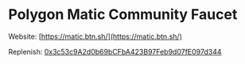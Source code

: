 # Polygon Matic Community Faucet

Website: [https://matic.btn.sh/](https://matic.btn.sh/)

Replenish:
[0x3c53c9A2d0b69bCFbA423B97Feb9d07fE097d344](https://polygonscan.com/address/0x3c53c9A2d0b69bCFbA423B97Feb9d07fE097d344)
